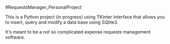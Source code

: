 #RequestsManager_PersonalProject

This is a Python project (in progress) using TKinter interface that allows you
to insert, query and modify a data base using SQlite3.

It's meant to be a not so complicated expense requests management software.
